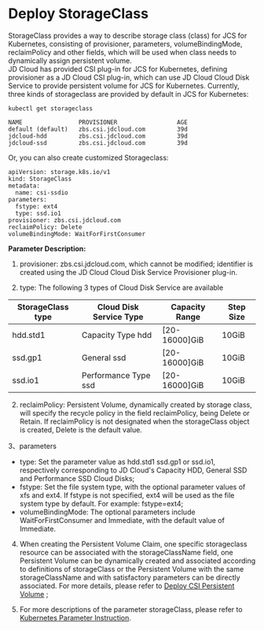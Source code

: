 
# Deploy StorageClass

StorageClass provides a way to describe storage class (class) for JCS for Kubernetes, consisting of provisioner, parameters, volumeBindingMode, reclaimPolicy and other fields, which will be used when class needs to dynamically assign persistent volume.  
JD Cloud has provided CSI plug-in for JCS for Kubernetes, defining provisioner as a JD Cloud CSI plug-in, which can use JD Cloud Cloud Disk Service to provide persistent volume for JCS for Kubernetes. Currently, three kinds of storageclass are provided by default in JCS for Kubernetes:

```
kubectl get storageclass

NAME                PROVISIONER                 AGE
default (default)   zbs.csi.jdcloud.com         39d
jdcloud-hdd         zbs.csi.jdcloud.com         39d
jdcloud-ssd         zbs.csi.jdcloud.com         39d

```
Or, you can also create customized Storageclass:
```
apiVersion: storage.k8s.io/v1
kind: StorageClass
metadata:
  name: csi-ssdio
parameters:
  fstype: ext4
  type: ssd.io1
provisioner: zbs.csi.jdcloud.com
reclaimPolicy: Delete
volumeBindingMode: WaitForFirstConsumer
```
**Parameter Description:**  
1. provisioner: zbs.csi.jdcloud.com, which cannot be modified; identifier is created using the JD Cloud Cloud Disk Service Provisioner plug-in.

2. type: The following 3 types of Cloud Disk Service are available

|StorageClass type | Cloud Disk Service Type   |Capacity Range  |Step Size|
| ------ | ------ | ------ |------ |
|hdd.std1	|Capacity Type hdd | [20-16000]GiB  |10GiB|
|ssd.gp1	|General ssd | [20-16000]GiB  |10GiB|
|ssd.io1	|Performance Type ssd | [20-16000]GiB  |10GiB|

2. reclaimPolicy: Persistent Volume, dynamically created by storage class, will specify the recycle policy in the field reclaimPolicy, being Delete or Retain. If reclaimPolicy is not designated when the storageClass object is created, Delete is the default value.

3、parameters  
  - type: Set the parameter value as hdd.std1 ssd.gp1 or ssd.io1, respectively corresponding to JD Cloud's Capacity HDD, General SSD and Performance SSD Cloud Disks;
  - fstype: Set the file system type, with the optional parameter values of xfs and ext4. If fstype is not specified, ext4 will be used as the file system type by default. For example: fstype=ext4;
  - volumeBindingMode: The optional parameters include WaitForFirstConsumer and Immediate, with the default value of Immediate.


4. When creating the Persistent Volume Claim, one specific storageclass resource can be associated with the storageClassName field, one Persistent Volume can be dynamically created and associated according to definitions of storageClass or the Persistent Volume with the same storageClassName and with satisfactory parameters can be directly associated. For more details, please refer to [Deploy CSI Persistent Volume](./Deploy-PV-New.md)  ;

5. For more descriptions of the parameter storageClass, please refer to [Kubernetes Parameter Instruction](https://kubernetes.io/docs/concepts/storage/storage-classes/). 
